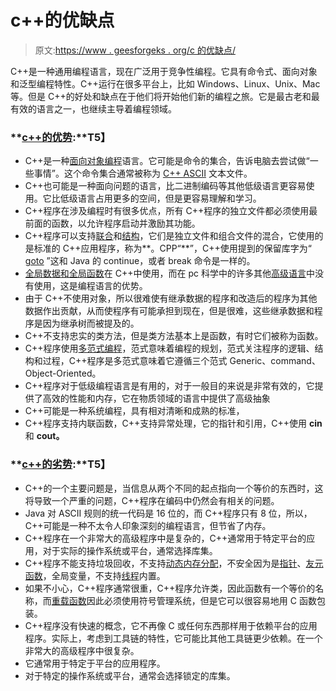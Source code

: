 # c++的优缺点

> 原文:[https://www . geesforgeks . org/c 的优缺点/](https://www.geeksforgeeks.org/advantages-and-disadvantages-of-c/)

C++是一种通用编程语言，现在广泛用于竞争性编程。它具有命令式、面向对象和泛型编程特性。C++运行在很多平台上，比如 Windows、Linux、Unix、Mac 等。但是 C++的好处和缺点在于他们将开始他们新的编程之旅。它是最古老和最有效的语言之一，也继续主导着编程领域。

### **<u>c++的优势</u>:**T5】

*   C++是一种[面向对象编程](https://www.geeksforgeeks.org/object-oriented-programming-in-cpp/)语言。它可能是命令的集合，告诉电脑去尝试做“一些事情”。这个命令集合通常被称为 [C++ ASCII](https://www.geeksforgeeks.org/program-print-ascii-value-character/) 文本文件。
*   C++也可能是一种面向问题的语言，比二进制编码等其他低级语言更容易使用。它比低级语言占用更多的空间，但是更容易理解和学习。
*   C++程序在涉及编程时有很多优点，所有 C++程序的独立文件都必须使用最前面的函数，以允许程序启动并激励其功能。
*   C++程序可以支持[联合](https://www.geeksforgeeks.org/union-c/)和[结构](https://www.geeksforgeeks.org/structures-c/)，它们是独立文件和组合文件的混合，它使用的是标准的 C++应用程序，称为**。CPP“**”，C++使用提到的保留库字为“ [goto](https://www.geeksforgeeks.org/goto-statement-in-c-cpp/) ”这和 Java 的 continue，或者 break 命令是一样的。
*   [全局数据和全局函数](https://www.geeksforgeeks.org/scope-of-variables-in-c/)在 C++中使用，而在 pc 科学中的许多其他[高级语言](https://www.geeksforgeeks.org/difference-between-high-level-and-low-level-languages/)中没有使用，这是编程语言的优势。
*   由于 C++不使用对象，所以很难使有继承数据的程序和改造后的程序为其他数据作出贡献，从而使程序有可能承担到现在，但是很难，这些继承数据和程序是因为继承树而被提及的。
*   C++不支持忠实的类方法，但是类方法基本上是函数，有时它们被称为函数。
*   C++程序使用[多范式编程](https://www.geeksforgeeks.org/introduction-of-programming-paradigms/)，范式意味着编程的规划，范式关注程序的逻辑、结构和过程，C++程序是多范式意味着它遵循三个范式 Generic、command、Object-Oriented。
*   C++程序对于低级编程语言是有用的，对于一般目的来说是非常有效的，它提供了高效的性能和内存，它在物质领域的语言中提供了高级抽象
*   C++可能是一种系统编程，具有相对清晰和成熟的标准，
*   C++程序支持内联函数，C++支持异常处理，它的指针和引用，C++使用 **cin** 和 **cout。**

### **<u>c++的劣势</u>:**T5】

*   C++的一个主要问题是，当信息从两个不同的起点指向一个等价的东西时，这将导致一个严重的问题，C++程序在编码中仍然会有相关的问题。
*   Java 对 ASCII 规则的统一代码是 16 位的，而 C++程序只有 8 位，所以，C++可能是一种不太令人印象深刻的编程语言，但节省了内存。
*   C++程序在一个非常大的高级程序中是复杂的，C++通常用于特定平台的应用，对于实际的操作系统或平台，通常选择库集。
*   C++程序不能支持垃圾回收，不支持[动态内存分配](https://www.geeksforgeeks.org/what-is-dynamic-memory-allocation/)，不安全因为是[指针](https://www.geeksforgeeks.org/pointers-in-c-and-c-set-1-introduction-arithmetic-and-array/)、[友元函数](https://www.geeksforgeeks.org/friend-class-function-cpp/)，全局变量，不支持[线程](https://www.geeksforgeeks.org/multithreading-c-2/)内置。
*   如果不小心，C++程序通常很重，C++程序允许类，因此函数有一个等价的名称，而[重载函数](https://www.geeksforgeeks.org/function-overloading-c/)因此必须使用符号管理系统，但是它可以很容易地用 C 函数包装。
*   C++程序没有快速的概念，它不再像 C 或任何东西那样用于依赖平台的应用程序。实际上，考虑到工具链的特性，它可能比其他工具链更少依赖。在一个非常大的高级程序中很复杂。
*   它通常用于特定于平台的应用程序。
*   对于特定的操作系统或平台，通常会选择锁定的库集。